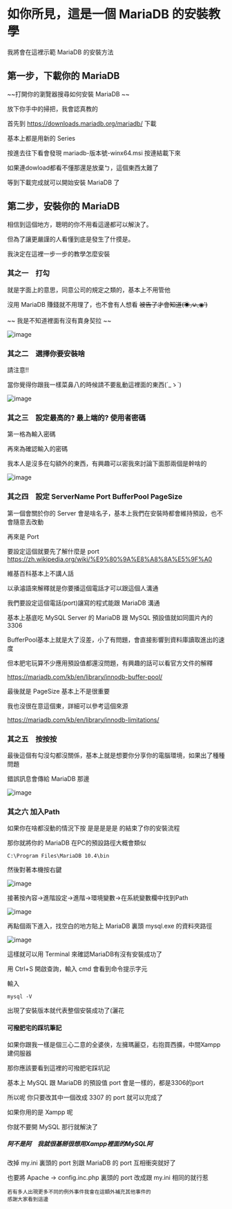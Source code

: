 # 如你所見，這是一個 MariaDB 的安裝教學

我將會在這裡示範 MariaDB 的安裝方法

## 第一步，下載你的 MariaDB


~~打開你的瀏覽器搜尋如何安裝 MariaDB ~~

放下你手中的掃把，我會認真教的

首先到 https://downloads.mariadb.org/mariadb/ 下載

基本上都是用新的 Series

按進去往下看會發現 mariadb-版本號-winx64.msi 按連結載下來

如果連dowload都看不懂那還是放棄ㄅ，這個東西太難了

等到下載完成就可以開始安裝 MariaDB 了


## 第二步，安裝你的 MariaDB


相信到這個地方，聰明的你不用看這邊都可以解決了。

但為了讓更嚴謹的人看懂到底是發生了什摸是。

我決定在這裡一步一步的教學怎麼安裝


### 其之一　打勾


就是字面上的意思，同意公司的規定之類的，基本上不用管他

沒用 MariaDB 賺錢就不用理了，也不會有人想看 ~~被告了才會知道(́◉◞౪◟◉‵)~~

~~ 我是不知道裡面有沒有賣身契拉 ~~

![image](https://github.com/qazwsx08ghj/MariaDB-install-to-uninstall-tutorial/blob/master/%E6%91%B8%E5%93%A9%E9%9B%85%E4%BD%8E%E9%80%BC%E5%9B%A0%E6%AD%BB%E9%AC%A5%E6%95%99%E5%AD%B8/%E8%BE%A3%E5%80%8B%E5%81%89%E5%A4%A7%E8%88%AA%E9%81%93%E4%B8%8A%E7%9A%84%E5%9C%96pan/pic1.jpg)


### 其之二　選擇你要安裝啥


請注意!!

當你覺得你跟我一樣菜鼻八的時候請不要亂動這裡面的東西(´_ゝ`)

![image](https://github.com/qazwsx08ghj/MariaDB-install-to-uninstall-tutorial/blob/master/%E6%91%B8%E5%93%A9%E9%9B%85%E4%BD%8E%E9%80%BC%E5%9B%A0%E6%AD%BB%E9%AC%A5%E6%95%99%E5%AD%B8/%E8%BE%A3%E5%80%8B%E5%81%89%E5%A4%A7%E8%88%AA%E9%81%93%E4%B8%8A%E7%9A%84%E5%9C%96pan/pic2.jpg)


### 其之三　設定最高的? 最上端的? 使用者密碼


第一格為輸入密碼

再來為確認輸入的密碼

我本人是沒多在勾額外的東西，有興趣可以密我來討論下面那兩個是幹啥的

![image](https://github.com/qazwsx08ghj/MariaDB-install-to-uninstall-tutorial/blob/master/%E6%91%B8%E5%93%A9%E9%9B%85%E4%BD%8E%E9%80%BC%E5%9B%A0%E6%AD%BB%E9%AC%A5%E6%95%99%E5%AD%B8/%E8%BE%A3%E5%80%8B%E5%81%89%E5%A4%A7%E8%88%AA%E9%81%93%E4%B8%8A%E7%9A%84%E5%9C%96pan/pic3.jpg)


### 其之四　設定 ServerName Port BufferPool PageSize


第一個會關於你的 Server 會是啥名子，基本上我們在安裝時都會維持預設，也不會隨意去改動

再來是 Port 

要設定這個就要先了解什麼是 port https://zh.wikipedia.org/wiki/%E9%80%9A%E8%A8%8A%E5%9F%A0

維基百科基本上不講人話


以承濬語來解釋就是你要播這個電話才可以跟這個人溝通

我們要設定這個電話(port)讓寫的程式能跟 MariaDB 溝通

基本上基底吃 MySQL Server 的 MariaDB 跟 MySQL 預設值就如同圖片內的 3306


BufferPool基本上就是大了沒差，小了有問題，會直接影響到資料庫讀取進出的速度

但本肥宅玩算不少應用預設值都還沒問題，有興趣的話可以看官方文件的解釋

https://mariadb.com/kb/en/library/innodb-buffer-pool/


最後就是 PageSize 基本上不是很重要

我也沒很在意這個東，詳細可以參考這個來源

https://mariadb.com/kb/en/library/innodb-limitations/


### 其之五　按按按


最後這個有勾沒勾都沒關係，基本上就是想要你分享你的電腦環境，如果出了種種問題

錯誤訊息會傳給 MariaDB 那邊

![image](https://github.com/qazwsx08ghj/MariaDB-install-to-uninstall-tutorial/blob/master/%E6%91%B8%E5%93%A9%E9%9B%85%E4%BD%8E%E9%80%BC%E5%9B%A0%E6%AD%BB%E9%AC%A5%E6%95%99%E5%AD%B8/%E8%BE%A3%E5%80%8B%E5%81%89%E5%A4%A7%E8%88%AA%E9%81%93%E4%B8%8A%E7%9A%84%E5%9C%96pan/%E6%89%B9%E5%9F%83%E8%A5%BF%E4%BA%94.jpg)


### 其之六 加入Path


如果你在啥都沒動的情況下按 是是是是是 的結束了你的安裝流程

那你就將你的 MariaDB 在PC的預設路徑大概會類似

```
C:\Program Files\MariaDB 10.4\bin
```

然後對著本機按右鍵

![image](https://github.com/qazwsx08ghj/MariaDB-install-to-uninstall-tutorial/blob/master/%E6%91%B8%E5%93%A9%E9%9B%85%E4%BD%8E%E9%80%BC%E5%9B%A0%E6%AD%BB%E9%AC%A5%E6%95%99%E5%AD%B8/%E8%BE%A3%E5%80%8B%E5%81%89%E5%A4%A7%E8%88%AA%E9%81%93%E4%B8%8A%E7%9A%84%E5%9C%96pan/%E6%89%B9%E5%9F%83%E8%A5%BF%E5%85%AD.jpg)

接著按內容->進階設定->進階->環境變數->在系統變數欄中找到Path

![image](https://github.com/qazwsx08ghj/MariaDB-install-to-uninstall-tutorial/blob/master/%E6%91%B8%E5%93%A9%E9%9B%85%E4%BD%8E%E9%80%BC%E5%9B%A0%E6%AD%BB%E9%AC%A5%E6%95%99%E5%AD%B8/%E8%BE%A3%E5%80%8B%E5%81%89%E5%A4%A7%E8%88%AA%E9%81%93%E4%B8%8A%E7%9A%84%E5%9C%96pan/%E6%89%B9%E5%9F%83%E8%A5%BF7.jpg)

再點個兩下進入，找空白的地方貼上 MariaDB 裏頭 mysql.exe 的資料夾路徑

![image](https://github.com/qazwsx08ghj/MariaDB-install-to-uninstall-tutorial/blob/master/%E6%91%B8%E5%93%A9%E9%9B%85%E4%BD%8E%E9%80%BC%E5%9B%A0%E6%AD%BB%E9%AC%A5%E6%95%99%E5%AD%B8/%E8%BE%A3%E5%80%8B%E5%81%89%E5%A4%A7%E8%88%AA%E9%81%93%E4%B8%8A%E7%9A%84%E5%9C%96pan/%E6%89%B9%E5%9F%83%E8%A5%BF8.jpg)

這樣就可以用 Terminal 來確認MariaDB有沒有安裝成功了

用 Ctrl+S 開啟查詢，輸入 cmd 會看到命令提示字元

輸入

```
mysql -V
```

出現了安裝版本就代表整個安裝成功了(灑花

#### 可撥肥宅的踩坑筆記


如果你跟我一樣是個三心二意的全婆俠，左擁瑪麗亞，右抱買西擴，中間Xampp建伺服器

那你應該要看到這裡的可撥肥宅踩坑記

基本上 MySQL 跟 MariaDB 的預設值 port 會是一樣的，都是3306的port

所以呢 你只要改其中一個改成 3307 的 port 就可以完成了

如果你用的是 Xampp 呢

你就不要開 MySQL 那行就解決了

##### 阿不是阿　我就很基掰很想用Xampp裡面的MySQL阿

改掉 my.ini 裏頭的 port 別跟 MariaDB 的 port 互相衝突就好了

也要將 Apache -> config.inc.php 裏頭的 port 改成跟 my.ini 相同的就行惹



~~~~~~~~~~~~~~~~~~~~~~~~~~~~~~~~~~~~~~~~~~~~~~~~~~~~~~~~~~~~~~~~~~~~~~
若有多人出現更多不同的例外事件我會在這額外補充其他事件的
感謝大家看到這邊
